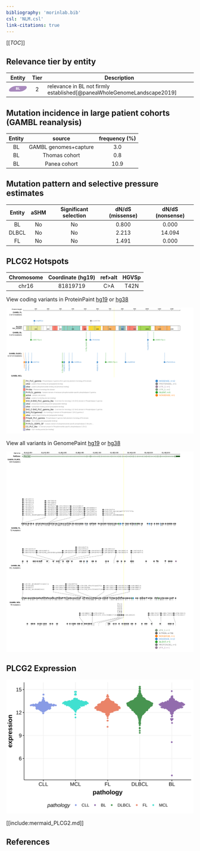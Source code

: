```yaml
---
bibliography: 'morinlab.bib'
csl: 'NLM.csl'
link-citations: true
---
```

[[_TOC_]]


## Relevance tier by entity

|Entity|Tier|Description                           |
|:------:|:----:|--------------------------------------|
|![BL](images/icons/BL_tier2.png)    |2   |relevance in BL not firmly established[@paneaWholeGenomeLandscape2019]|

## Mutation incidence in large patient cohorts (GAMBL reanalysis)

|Entity|source               |frequency (%)|
|:------:|:---------------------:|:-------------:|
|BL    |GAMBL genomes+capture| 3.0         |
|BL    |Thomas cohort        | 0.8         |
|BL    |Panea cohort         |10.9         |

## Mutation pattern and selective pressure estimates

|Entity|aSHM|Significant selection|dN/dS (missense)|dN/dS (nonsense)|
|:------:|:----:|:---------------------:|:----------------:|:----------------:|
|BL    |No  |No                   |0.800           | 0.000          |
|DLBCL |No  |No                   |2.213           |14.094          |
|FL    |No  |No                   |1.491           | 0.000          |




## PLCG2 Hotspots

| Chromosome |Coordinate (hg19) | ref>alt | HGVSp | 
 | :---:| :---: | :--: | :---: |
| chr16 | 81819719 | C>A | T42N |

View coding variants in ProteinPaint [hg19](https://morinlab.github.io/LLMPP/GAMBL/PLCG2_protein.html)  or [hg38](https://morinlab.github.io/LLMPP/GAMBL/PLCG2_protein_hg38.html)

![](images/proteinpaint/PLCG2_NM_002661.svg)

View all variants in GenomePaint [hg19](https://morinlab.github.io/LLMPP/GAMBL/PLCG2.html)  or [hg38](https://morinlab.github.io/LLMPP/GAMBL/PLCG2_hg38.html)

![](images/proteinpaint/PLCG2.svg)

## PLCG2 Expression
![](images/gene_expression/PLCG2_by_pathology.svg)
<!-- ORIGIN: paneaWholeGenomeLandscape2019 -->
<!-- BL: paneaWholeGenomeLandscape2019 -->

[[include:mermaid_PLCG2.md]]

## References
